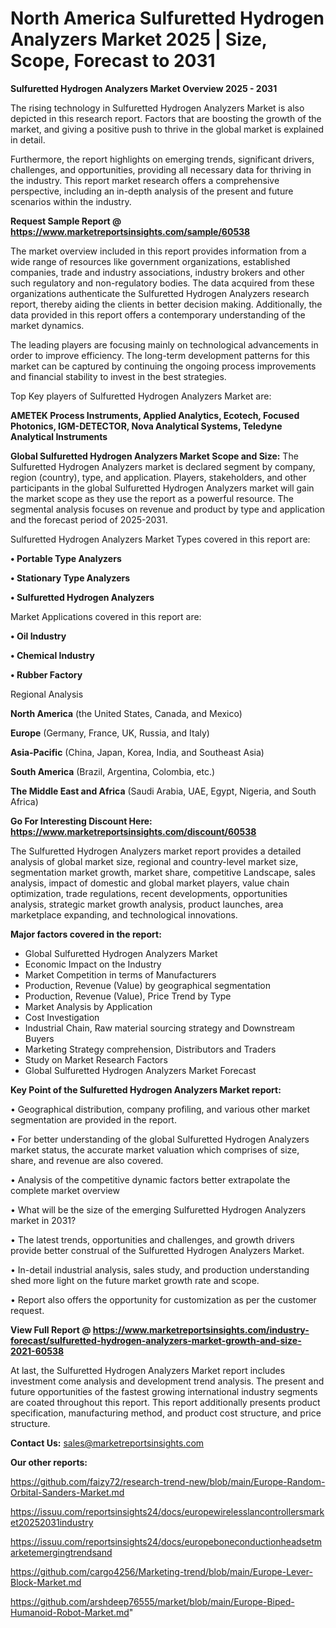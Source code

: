 # North America Sulfuretted Hydrogen Analyzers Market 2025 | Size, Scope, Forecast to 2031

<Strong> Sulfuretted Hydrogen Analyzers Market Overview 2025 - 2031</strong>

The rising technology in Sulfuretted Hydrogen Analyzers Market is also depicted in this research report. Factors that are boosting the growth of the market, and giving a positive push to thrive in the global market is explained in detail.

Furthermore, the report highlights on emerging trends, significant drivers, challenges, and opportunities, providing all necessary data for thriving in the industry. This report market research offers a comprehensive perspective, including an in-depth analysis of the present and future scenarios within the industry.

<strong>Request Sample Report @ <a href=https://www.marketreportsinsights.com/sample/60538>https://www.marketreportsinsights.com/sample/60538</a></strong>

The market overview included in this report provides information from a wide range of resources like government organizations, established companies, trade and industry associations, industry brokers and other such regulatory and non-regulatory bodies. The data acquired from these organizations authenticate the Sulfuretted Hydrogen Analyzers research report, thereby aiding the clients in better decision making. Additionally, the data provided in this report offers a contemporary understanding of the market dynamics.

The leading players are focusing mainly on technological advancements in order to improve efficiency. The long-term development patterns for this market can be captured by continuing the ongoing process improvements and financial stability to invest in the best strategies.

Top Key players of Sulfuretted Hydrogen Analyzers Market are:

<strong>AMETEK Process Instruments, Applied Analytics, Ecotech, Focused Photonics, IGM-DETECTOR, Nova Analytical Systems, Teledyne Analytical Instruments</strong>

<strong><b>Global Sulfuretted Hydrogen Analyzers Market Scope and Size:</b></strong>
The Sulfuretted Hydrogen Analyzers market is declared segment by company, region (country), type, and application. Players, stakeholders, and other participants in the global Sulfuretted Hydrogen Analyzers market will gain the market scope as they use the report as a powerful resource. The segmental analysis focuses on revenue and product by type and application and the forecast period of 2025-2031.

Sulfuretted Hydrogen Analyzers Market Types covered in this report are:

<strong>• Portable Type Analyzers

• Stationary Type Analyzers

• Sulfuretted Hydrogen Analyzers</strong>

Market Applications covered in this report are:

<strong>• Oil Industry

• Chemical Industry

• Rubber Factory</strong> 

Regional Analysis

<strong>North America</strong> (the United States, Canada, and Mexico)

<strong>Europe</strong> (Germany, France, UK, Russia, and Italy)

<strong>Asia-Pacific</strong> (China, Japan, Korea, India, and Southeast Asia)

<strong>South America</strong> (Brazil, Argentina, Colombia, etc.)

<strong>The Middle East and Africa</strong> (Saudi Arabia, UAE, Egypt, Nigeria, and South Africa)

<strong>Go For Interesting Discount Here: <a href=https://www.marketreportsinsights.com/discount/60538>https://www.marketreportsinsights.com/discount/60538</a></strong>

The Sulfuretted Hydrogen Analyzers market report provides a detailed analysis of global market size, regional and country-level market size, segmentation market growth, market share, competitive Landscape, sales analysis, impact of domestic and global market players, value chain optimization, trade regulations, recent developments, opportunities analysis, strategic market growth analysis, product launches, area marketplace expanding, and technological innovations.

<strong><b>Major factors covered in the report:</b></strong>
<ul>
  <li>Global Sulfuretted Hydrogen Analyzers Market </li>
  <li>Economic Impact on the Industry</li>
  <li>Market Competition in terms of Manufacturers</li>
  <li>Production, Revenue (Value) by geographical segmentation</li>
  <li>Production, Revenue (Value), Price Trend by Type</li>
  <li>Market Analysis by Application</li>
  <li>Cost Investigation</li>
  <li>Industrial Chain, Raw material sourcing strategy and Downstream Buyers</li>
  <li>Marketing Strategy comprehension, Distributors and Traders</li>
  <li>Study on Market Research Factors</li>
  <li>Global Sulfuretted Hydrogen Analyzers Market Forecast</li>
</ul>

<strong><b>Key Point of the Sulfuretted Hydrogen Analyzers Market report:</b></strong>

• Geographical distribution, company profiling, and various other market segmentation are provided in the report.

• For better understanding of the global Sulfuretted Hydrogen Analyzers market status, the accurate market valuation which comprises of size, share, and revenue are also covered.

• Analysis of the competitive dynamic factors better extrapolate the complete market overview

• What will be the size of the emerging Sulfuretted Hydrogen Analyzers market in 2031?

• The latest trends, opportunities and challenges, and growth drivers provide better construal of the Sulfuretted Hydrogen Analyzers Market.

• In-detail industrial analysis, sales study, and production understanding shed more light on the future market growth rate and scope.

• Report also offers the opportunity for customization as per the customer request.

<strong><b>View Full Report @ <a href=https://www.marketreportsinsights.com/industry-forecast/sulfuretted-hydrogen-analyzers-market-growth-and-size-2021-60538>https://www.marketreportsinsights.com/industry-forecast/sulfuretted-hydrogen-analyzers-market-growth-and-size-2021-60538</a></b></strong>


At last, the Sulfuretted Hydrogen Analyzers Market report includes investment come analysis and development trend analysis. The present and future opportunities of the fastest growing international industry segments are coated throughout this report. This report additionally presents product specification, manufacturing method, and product cost structure, and price structure.

<strong>Contact Us:</strong>
sales@marketreportsinsights.com

<strong>Our other reports:</strong>

<a href=https://github.com/faizy72/research-trend-new/blob/main/Europe-Random-Orbital-Sanders-Market.md>https://github.com/faizy72/research-trend-new/blob/main/Europe-Random-Orbital-Sanders-Market.md</a>

<a href=https://issuu.com/reportsinsights24/docs/europewirelesslancontrollersmarket20252031industry>https://issuu.com/reportsinsights24/docs/europewirelesslancontrollersmarket20252031industry</a>

<a href=https://issuu.com/reportsinsights24/docs/europeboneconductionheadsetmarketemergingtrendsand>https://issuu.com/reportsinsights24/docs/europeboneconductionheadsetmarketemergingtrendsand</a>

<a href=https://github.com/cargo4256/Marketing-trend/blob/main/Europe-Lever-Block-Market.md>https://github.com/cargo4256/Marketing-trend/blob/main/Europe-Lever-Block-Market.md</a>

<a href=https://github.com/arshdeep76555/market/blob/main/Europe-Biped-Humanoid-Robot-Market.md>https://github.com/arshdeep76555/market/blob/main/Europe-Biped-Humanoid-Robot-Market.md</a>"
